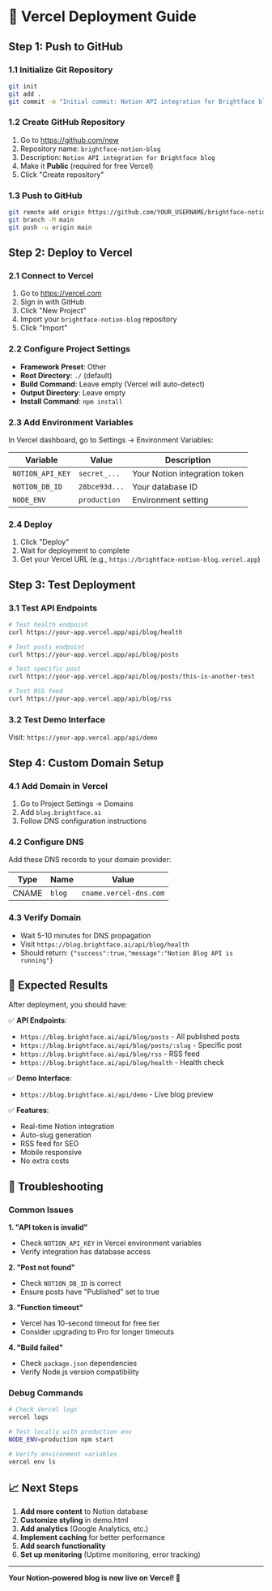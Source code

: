 # 🚀 Vercel Deployment Guide

## Step 1: Push to GitHub

### 1.1 Initialize Git Repository
```bash
git init
git add .
git commit -m "Initial commit: Notion API integration for Brightface blog"
```

### 1.2 Create GitHub Repository
1. Go to https://github.com/new
2. Repository name: `brightface-notion-blog`
3. Description: `Notion API integration for Brightface blog`
4. Make it **Public** (required for free Vercel)
5. Click "Create repository"

### 1.3 Push to GitHub
```bash
git remote add origin https://github.com/YOUR_USERNAME/brightface-notion-blog.git
git branch -M main
git push -u origin main
```

## Step 2: Deploy to Vercel

### 2.1 Connect to Vercel
1. Go to https://vercel.com
2. Sign in with GitHub
3. Click "New Project"
4. Import your `brightface-notion-blog` repository
5. Click "Import"

### 2.2 Configure Project Settings
- **Framework Preset**: Other
- **Root Directory**: `./` (default)
- **Build Command**: Leave empty (Vercel will auto-detect)
- **Output Directory**: Leave empty
- **Install Command**: `npm install`

### 2.3 Add Environment Variables
In Vercel dashboard, go to Settings → Environment Variables:

| Variable | Value | Description |
|----------|-------|-------------|
| `NOTION_API_KEY` | `secret_...` | Your Notion integration token |
| `NOTION_DB_ID` | `28bce93d...` | Your database ID |
| `NODE_ENV` | `production` | Environment setting |

### 2.4 Deploy
1. Click "Deploy"
2. Wait for deployment to complete
3. Get your Vercel URL (e.g., `https://brightface-notion-blog.vercel.app`)

## Step 3: Test Deployment

### 3.1 Test API Endpoints
```bash
# Test health endpoint
curl https://your-app.vercel.app/api/blog/health

# Test posts endpoint
curl https://your-app.vercel.app/api/blog/posts

# Test specific post
curl https://your-app.vercel.app/api/blog/posts/this-is-another-test

# Test RSS feed
curl https://your-app.vercel.app/api/blog/rss
```

### 3.2 Test Demo Interface
Visit: `https://your-app.vercel.app/api/demo`

## Step 4: Custom Domain Setup

### 4.1 Add Domain in Vercel
1. Go to Project Settings → Domains
2. Add `blog.brightface.ai`
3. Follow DNS configuration instructions

### 4.2 Configure DNS
Add these DNS records to your domain provider:

| Type | Name | Value |
|------|------|-------|
| CNAME | `blog` | `cname.vercel-dns.com` |

### 4.3 Verify Domain
- Wait 5-10 minutes for DNS propagation
- Visit `https://blog.brightface.ai/api/blog/health`
- Should return: `{"success":true,"message":"Notion Blog API is running"}`

## 🎯 Expected Results

After deployment, you should have:

✅ **API Endpoints**:
- `https://blog.brightface.ai/api/blog/posts` - All published posts
- `https://blog.brightface.ai/api/blog/posts/:slug` - Specific post
- `https://blog.brightface.ai/api/blog/rss` - RSS feed
- `https://blog.brightface.ai/api/blog/health` - Health check

✅ **Demo Interface**:
- `https://blog.brightface.ai/api/demo` - Live blog preview

✅ **Features**:
- Real-time Notion integration
- Auto-slug generation
- RSS feed for SEO
- Mobile responsive
- No extra costs

## 🔧 Troubleshooting

### Common Issues

**1. "API token is invalid"**
- Check `NOTION_API_KEY` in Vercel environment variables
- Verify integration has database access

**2. "Post not found"**
- Check `NOTION_DB_ID` is correct
- Ensure posts have "Published" set to true

**3. "Function timeout"**
- Vercel has 10-second timeout for free tier
- Consider upgrading to Pro for longer timeouts

**4. "Build failed"**
- Check `package.json` dependencies
- Verify Node.js version compatibility

### Debug Commands

```bash
# Check Vercel logs
vercel logs

# Test locally with production env
NODE_ENV=production npm start

# Verify environment variables
vercel env ls
```

## 📈 Next Steps

1. **Add more content** to Notion database
2. **Customize styling** in demo.html
3. **Add analytics** (Google Analytics, etc.)
4. **Implement caching** for better performance
5. **Add search functionality**
6. **Set up monitoring** (Uptime monitoring, error tracking)

---

**Your Notion-powered blog is now live on Vercel! 🎉**